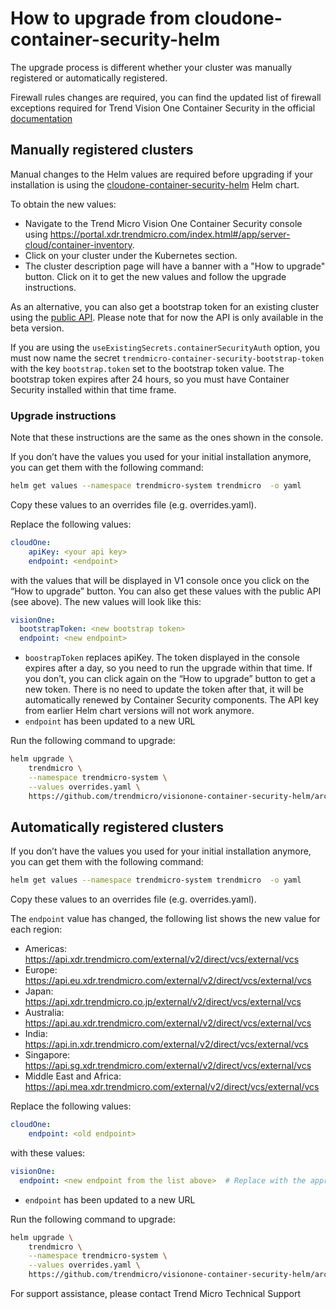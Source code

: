 # How to upgrade from cloudone-container-security-helm

The upgrade process is different whether your cluster was manually registered or automatically registered.

Firewall rules changes are required, you can find the updated list of firewall exceptions required for Trend Vision One Container Security in the official [documentation](https://docs.trendmicro.com/en-us/documentation/article/trend-vision-one-firewall-exception-requirements-for)

## Manually registered clusters

Manual changes to the Helm values are required before upgrading if your installation is using the [cloudone-container-security-helm](https://github.com/trendmicro/cloudone-container-security-helm) Helm chart.

To obtain the new values:
- Navigate to the Trend Micro Vision One Container Security console using https://portal.xdr.trendmicro.com/index.html#/app/server-cloud/container-inventory.
- Click on your cluster under the Kubernetes section.
- The cluster description page will have a banner with a "How to upgrade" button. Click on it to get the new values and follow the upgrade instructions.

As an alternative, you can also get a bootstrap token for an existing cluster using the [public API](https://automation.trendmicro.com/xdr/api-beta/#tag/Kubernetes-Clusters). Please note that for now the API is only available in the beta version.

If you are using the `useExistingSecrets.containerSecurityAuth` option, you must now name the secret `trendmicro-container-security-bootstrap-token` with the key `bootstrap.token` set to the bootstrap token value. The bootstrap token expires after 24 hours, so you must have Container Security installed within that time frame.

### Upgrade instructions
Note that these instructions are the same as the ones shown in the console.

If you don’t have the values you used for your initial installation anymore, you can get them with the following command:
```bash
helm get values --namespace trendmicro-system trendmicro  -o yaml
```
Copy these values to an overrides file (e.g. overrides.yaml).

Replace the following values:
```yaml
cloudOne:
    apiKey: <your api key>
    endpoint: <endpoint>
```
with the values that will be displayed in V1 console once you click on the “How to upgrade” button. You can also get these values with the public API (see above).
The new values will look like this:
```yaml
visionOne:
  bootstrapToken: <new bootstrap token>
  endpoint: <new endpoint>
```

- `boostrapToken` replaces apiKey. The token displayed in the console expires after a day, so you need to run the upgrade within that time. If you don’t, you can click again on the “How to upgrade” button to get a new token. There is no need to update the token after that, it will be automatically renewed by Container Security components. The API key from earlier Helm chart versions will not work anymore.
- `endpoint` has been updated to a new URL

Run the following command to upgrade:
```bash
helm upgrade \
    trendmicro \
    --namespace trendmicro-system \
    --values overrides.yaml \
    https://github.com/trendmicro/visionone-container-security-helm/archive/main.tar.gz
```

## Automatically registered clusters

If you don’t have the values you used for your initial installation anymore, you can get them with the following command:
```bash
helm get values --namespace trendmicro-system trendmicro  -o yaml
```
Copy these values to an overrides file (e.g. overrides.yaml).

The `endpoint` value has changed, the following list shows the new value for each region:
- Americas:  https://api.xdr.trendmicro.com/external/v2/direct/vcs/external/vcs
- Europe:  https://api.eu.xdr.trendmicro.com/external/v2/direct/vcs/external/vcs
- Japan:  https://api.xdr.trendmicro.co.jp/external/v2/direct/vcs/external/vcs
- Australia: https://api.au.xdr.trendmicro.com/external/v2/direct/vcs/external/vcs
- India:  https://api.in.xdr.trendmicro.com/external/v2/direct/vcs/external/vcs
- Singapore:  https://api.sg.xdr.trendmicro.com/external/v2/direct/vcs/external/vcs
- Middle East and Africa: https://api.mea.xdr.trendmicro.com/external/v2/direct/vcs/external/vcs

Replace the following values:
```yaml
cloudOne:
    endpoint: <old endpoint>
```
with these values:
```yaml
visionOne:
  endpoint: <new endpoint from the list above>  # Replace with the appropriate endpoint based on your region
```

- `endpoint` has been updated to a new URL

Run the following command to upgrade:
```bash
helm upgrade \
    trendmicro \
    --namespace trendmicro-system \
    --values overrides.yaml \
    https://github.com/trendmicro/visionone-container-security-helm/archive/main.tar.gz
```

For support assistance, please contact Trend Micro Technical Support
